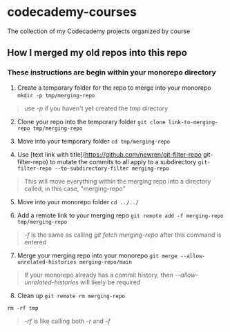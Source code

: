 # codecademy-courses
The collection of my Codecademy projects organized by course

## How I merged my old repos into this repo

### These instructions are begin within your monorepo directory
1. Create a temporary folder for the repo to merge into your monorepo
`mkdir -p tmp/merging-repo`
> use _-p_ if you haven't yet created the _tmp_ directory

2. Clone your repo into the temporary folder
`git clone link-to-merging-repo tmp/merging-repo`

3. Move into your temporary folder
`cd tmp/merging-repo`

4. Use [text link with title](https://github.com/newren/git-filter-repo git-filter-repo) to mutate the commits to all apply to a subdirectory
`git-filter-repo --to-subdirectory-filter merging-repo`
> This will move everything within the merging repo into a directory called, in this case, "merging-repo"

5. Move into your monorepo folder
`cd ../../`

6. Add a remote link to your merging repo
`git remote add -f merging-repo tmp/merging-repo`
> _-f_ is the same as calling _git fetch merging-repo_ after this command is entered

7. Merge your merging repo into your monorepo
`git merge --allow-unrelated-histories merging-repo/main`
> If your monorepo already has a commit history, then _--allow-unrelated-histories_ will likely be required

8. Clean up
`git remote rm merging-repo`

`rm -rf tmp`
> _-rf_ is like calling both _-r_ and _-f_
